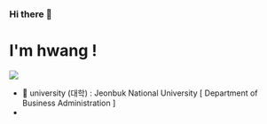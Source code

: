 ### Hi there 👋

<h1> I'm hwang ! </h1>
<img src="https://img.shields.io/badge/swift-20232a.svg?style=for-the-badge&logo=swift&logoColor=#F05138" />

- 🏫 university (대학) : Jeonbuk National University [ Department of Business Administration ]
- 
